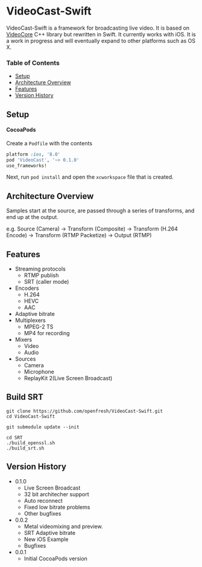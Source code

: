 # VideoCast-Swift

VideoCast-Swift is a framework for broadcasting live video. It is based on [VideoCore](https://github.com/jgh-/VideoCore-Inactive) C++ library but rewritten in Swift. It currently works with iOS. It is a work in progress and will eventually expand to other platforms such as OS X.

### Table of Contents
* [Setup](#setup)
* [Architecture Overview](#architecture-overview)
* [Features](#features)
* [Version History](#version-history)

## Setup

#### CocoaPods

Create a `Podfile` with the contents
``` ruby
platform :ios, '8.0'
pod 'VideoCast', '~> 0.1.0'
use_frameworks!
```
Next, run `pod install` and open the `xcworkspace` file that is created.

## Architecture Overview

Samples start at the source, are passed through a series of transforms, and end up at the output.

e.g. Source (Camera) -> Transform (Composite) -> Transform (H.264 Encode) -> Transform (RTMP Packetize) -> Output (RTMP)

## Features

 - Streaming protocols
   - RTMP publish
   - SRT (caller mode)
 - Encoders
   - H.264
   - HEVC
   - AAC
 - Adaptive bitrate
 - Multiplexers
   - MPEG-2 TS
   - MP4 for recording
 - Mixers
   - Video
   - Audio
 - Sources
   - Camera
   - Microphone
   - ReplayKit 2(Live Screen Broadcast) 

## Build SRT

```
git clone https://github.com/openfresh/VideoCast-Swift.git
cd VideoCast-Swift

git submodule update --init

cd SRT
./build_openssl.sh 
./build_srt.sh

```

## Version History

* 0.1.0
 	* Live Screen Broadcast
	* 32 bit architecher support
	* Auto reconnect
	* Fixed low bitrate problems
	* Other bugfixes
* 0.0.2
	* Metal videomixing and preview.
	* SRT Adaptive bitrate
	* New iOS Example
	* Bugfixes
* 0.0.1 
	* Initial CocoaPods version
